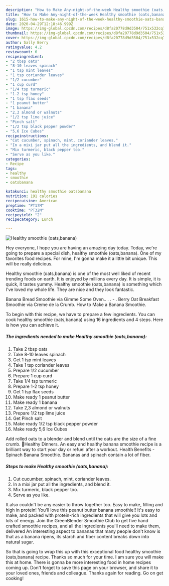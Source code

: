 ```yaml
---
description: "How to Make Any-night-of-the-week Healthy smoothie (oats,banana)"
title: "How to Make Any-night-of-the-week Healthy smoothie (oats,banana)"
slug: 1615-how-to-make-any-night-of-the-week-healthy-smoothie-oats-banana
date: 2020-04-29T12:18:46.999Z
image: https://img-global.cpcdn.com/recipes/d8fa20778d9d3504/751x532cq70/healthy-smoothie-oatsbanana-recipe-main-photo.jpg
thumbnail: https://img-global.cpcdn.com/recipes/d8fa20778d9d3504/751x532cq70/healthy-smoothie-oatsbanana-recipe-main-photo.jpg
cover: https://img-global.cpcdn.com/recipes/d8fa20778d9d3504/751x532cq70/healthy-smoothie-oatsbanana-recipe-main-photo.jpg
author: Sally Berry
ratingvalue: 4.2
reviewcount: 6
recipeingredient:
- "2 tbsp oats"
- "8-10 leaves spinach"
- "1 tsp mint leaves"
- "1 tsp coriander leaves"
- "1/2 cucumber"
- "1 cup curd"
- "1/4 tsp turmeric"
- "1-2 tsp honey"
- "1 tsp flax seeds"
- "1 peanut butter"
- "1 banana"
- "2,3 almond or walnuts"
- "1/2 tsp lime juice"
- "Pinch salt"
- "1/2 tsp black pepper powder"
- "5,6 Ice Cubes"
recipeinstructions:
- "Cut cucumber, spinach, mint, coriander leaves."
- "In a mixi jar put all the ingredients, and blend it."
- "Mix turmeric, black pepper too."
- "Serve as you like."
categories:
- Recipe
tags:
- healthy
- smoothie
- oatsbanana

katakunci: healthy smoothie oatsbanana 
nutrition: 191 calories
recipecuisine: American
preptime: "PT17M"
cooktime: "PT32M"
recipeyield: "2"
recipecategory: Lunch

---
```



![Healthy smoothie (oats,banana)](https://img-global.cpcdn.com/recipes/d8fa20778d9d3504/751x532cq70/healthy-smoothie-oatsbanana-recipe-main-photo.jpg)

Hey everyone, I hope you are having an amazing day today. Today, we're going to prepare a special dish, healthy smoothie (oats,banana). One of my favorites food recipes. For mine, I'm gonna make it a little bit unique. This will be really delicious.

Healthy smoothie (oats,banana) is one of the most well liked of recent trending foods on earth. It is enjoyed by millions every day. It is simple, it is quick, it tastes yummy. Healthy smoothie (oats,banana) is something which I've loved my whole life. They are nice and they look fantastic.

Banana Bread Smoothie via Gimme Some Oven.. . . - . Berry Oat Breakfast Smoothie via Creme de la Crumb. How to Make a Banana Smoothie.


To begin with this recipe, we have to prepare a few ingredients. You can cook healthy smoothie (oats,banana) using 16 ingredients and 4 steps. Here is how you can achieve it.

<!--inarticleads1-->

##### The ingredients needed to make Healthy smoothie (oats,banana):

1. Take 2 tbsp oats
1. Take 8-10 leaves spinach
1. Get 1 tsp mint leaves
1. Take 1 tsp coriander leaves
1. Prepare 1/2 cucumber
1. Prepare 1 cup curd
1. Take 1/4 tsp turmeric
1. Prepare 1-2 tsp honey
1. Get 1 tsp flax seeds
1. Make ready 1 peanut butter
1. Make ready 1 banana
1. Take 2,3 almond or walnuts
1. Prepare 1/2 tsp lime juice
1. Get Pinch salt
1. Make ready 1/2 tsp black pepper powder
1. Make ready 5,6 Ice Cubes


Add rolled oats to a blender and blend until the oats are the size of a fine crumb. 🍲Healthy Dinners. An easy and healthy banana smoothie recipe is a brilliant way to start your day or refuel after a workout. Health Benefits - Spinach Banana Smoothie. Bananas and spinach contain a lot of fiber. 

<!--inarticleads2-->

##### Steps to make Healthy smoothie (oats,banana):

1. Cut cucumber, spinach, mint, coriander leaves.
1. In a mixi jar put all the ingredients, and blend it.
1. Mix turmeric, black pepper too.
1. Serve as you like.


It also couldn&#39;t be any easier to throw together too. Easy to make, filling and high in protein! You&#39;ll love this peanut butter banana smoothie!! It&#39;s easy to make, and packed with protein-rich ingredients that will give you lots and lots of energy. Join the GreenBlender Smoothie Club to get five hand crafted smoothie recipes, and all the ingredients you&#39;ll need to make them, delivered An interesting aspect to bananas that many people don&#39;t know is that as a banana ripens, its starch and fiber content breaks down into natural sugar. 

So that is going to wrap this up with this exceptional food healthy smoothie (oats,banana) recipe. Thanks so much for your time. I am sure you will make this at home. There is gonna be more interesting food in home recipes coming up. Don't forget to save this page on your browser, and share it to your loved ones, friends and colleague. Thanks again for reading. Go on get cooking!
